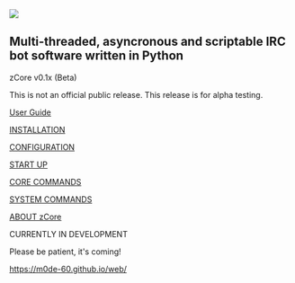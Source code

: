 <img src="https://m0de-60.github.io/web/zcore-logo-1.png">

<h2>Multi-threaded, asyncronous and scriptable IRC bot software written in Python</h2>

zCore v0.1x (Beta)

This is not an official public release. This release is for alpha testing.

<a href="https://m0de-60.github.io/web/zcore.htm">User Guide</a>

<a href="https://m0de-60.github.io/web/zcore.htm#installation-linux">INSTALLATION</a>

<a href="https://m0de-60.github.io/web/zcore.htm#main-configuration">CONFIGURATION</a>

<a href="https://m0de-60.github.io/web/zcore.htm#startup-linux">START UP</a>

<a href="https://m0de-60.github.io/web/zcore.htm#core-commands">CORE COMMANDS</a>

<a href="https://m0de-60.github.io/web/zcore.htm#system-commands">SYSTEM COMMANDS</a>

<a href="https://m0de-60.github.io/web/zcore.htm#about-zcore">ABOUT zCore</a>

CURRENTLY IN DEVELOPMENT

Please be patient, it's coming!

https://m0de-60.github.io/web/
